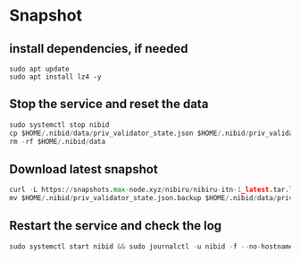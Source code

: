 # Snapshot
## install dependencies, if needed
```pyton
sudo apt update
sudo apt install lz4 -y
```
## Stop the service and reset the data
```python
sudo systemctl stop nibid
cp $HOME/.nibid/data/priv_validator_state.json $HOME/.nibid/priv_validator_state.json.backup
rm -rf $HOME/.nibid/data
```
## Download latest snapshot
```python
curl -L https://snapshots.max-node.xyz/nibiru/nibiru-itn-1_latest.tar.lz4 | tar -Ilz4 -xf - -C $HOME/.nibid
mv $HOME/.nibid/priv_validator_state.json.backup $HOME/.nibid/data/priv_validator_state.json
```
## Restart the service and check the log
```python
sudo systemctl start nibid && sudo journalctl -u nibid -f --no-hostname -o cat
```
